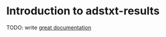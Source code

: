 # Introduction to adstxt-results

TODO: write [great documentation](http://jacobian.org/writing/what-to-write/)

